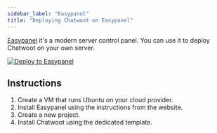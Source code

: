 ```yaml
---
sidebar_label: "Easypanel"
title: "Deploying Chatwoot on Easypanel"
---
```


[Easypanel](https://easypanel.io) it's a modern server control panel. You can use it to deploy Chatwoot on your own server.

[![Deploy to Easypanel](https://easypanel.io/img/deploy-on-easypanel-40.svg)](https://easypanel.io/docs/templates/chatwoot)

## Instructions

1. Create a VM that runs Ubuntu on your cloud provider.
2. Install Easypanel using the instructions from the website.
3. Create a new project.
4. Install Chatwoot using the dedicated template.
